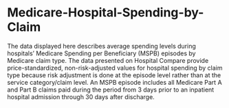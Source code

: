 # Medicare-Hospital-Spending-by-Claim

The data displayed here describes average spending levels during hospitals’ Medicare Spending per Beneficiary (MSPB) episodes by Medicare claim type. The data presented on Hospital Compare provide price-standardized, non-risk-adjusted values for hospital spending by claim type because risk adjustment is done at the episode level rather than at the service category/claim level. An MSPB episode includes all Medicare Part A and Part B claims paid during the period from 3 days prior to an inpatient hospital admission through 30 days after discharge.
